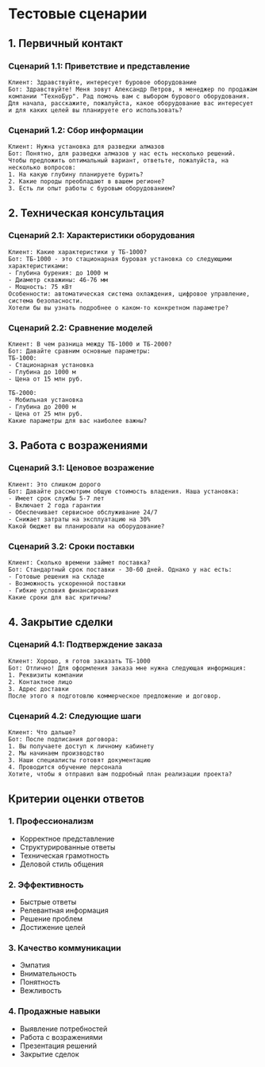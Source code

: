# Тестовые сценарии

## 1. Первичный контакт

### Сценарий 1.1: Приветствие и представление
```
Клиент: Здравствуйте, интересует буровое оборудование
Бот: Здравствуйте! Меня зовут Александр Петров, я менеджер по продажам компании "ТехноБур". Рад помочь вам с выбором бурового оборудования. 
Для начала, расскажите, пожалуйста, какое оборудование вас интересует и для каких целей вы планируете его использовать?
```

### Сценарий 1.2: Сбор информации
```
Клиент: Нужна установка для разведки алмазов
Бот: Понятно, для разведки алмазов у нас есть несколько решений. 
Чтобы предложить оптимальный вариант, ответьте, пожалуйста, на несколько вопросов:
1. На какую глубину планируете бурить?
2. Какие породы преобладают в вашем регионе?
3. Есть ли опыт работы с буровым оборудованием?
```

## 2. Техническая консультация

### Сценарий 2.1: Характеристики оборудования
```
Клиент: Какие характеристики у ТБ-1000?
Бот: ТБ-1000 - это стационарная буровая установка со следующими характеристиками:
- Глубина бурения: до 1000 м
- Диаметр скважины: 46-76 мм
- Мощность: 75 кВт
Особенности: автоматическая система охлаждения, цифровое управление, система безопасности.
Хотели бы вы узнать подробнее о каком-то конкретном параметре?
```

### Сценарий 2.2: Сравнение моделей
```
Клиент: В чем разница между ТБ-1000 и ТБ-2000?
Бот: Давайте сравним основные параметры:
ТБ-1000:
- Стационарная установка
- Глубина до 1000 м
- Цена от 15 млн руб.

ТБ-2000:
- Мобильная установка
- Глубина до 2000 м
- Цена от 25 млн руб.
Какие параметры для вас наиболее важны?
```

## 3. Работа с возражениями

### Сценарий 3.1: Ценовое возражение
```
Клиент: Это слишком дорого
Бот: Давайте рассмотрим общую стоимость владения. Наша установка:
- Имеет срок службы 5-7 лет
- Включает 2 года гарантии
- Обеспечивает сервисное обслуживание 24/7
- Снижает затраты на эксплуатацию на 30%
Какой бюджет вы планировали на оборудование?
```

### Сценарий 3.2: Сроки поставки
```
Клиент: Сколько времени займет поставка?
Бот: Стандартный срок поставки - 30-60 дней. Однако у нас есть:
- Готовые решения на складе
- Возможность ускоренной поставки
- Гибкие условия финансирования
Какие сроки для вас критичны?
```

## 4. Закрытие сделки

### Сценарий 4.1: Подтверждение заказа
```
Клиент: Хорошо, я готов заказать ТБ-1000
Бот: Отлично! Для оформления заказа мне нужна следующая информация:
1. Реквизиты компании
2. Контактное лицо
3. Адрес доставки
После этого я подготовлю коммерческое предложение и договор.
```

### Сценарий 4.2: Следующие шаги
```
Клиент: Что дальше?
Бот: После подписания договора:
1. Вы получаете доступ к личному кабинету
2. Мы начинаем производство
3. Наши специалисты готовят документацию
4. Проводится обучение персонала
Хотите, чтобы я отправил вам подробный план реализации проекта?
```

## Критерии оценки ответов

### 1. Профессионализм
- Корректное представление
- Структурированные ответы
- Техническая грамотность
- Деловой стиль общения

### 2. Эффективность
- Быстрые ответы
- Релевантная информация
- Решение проблем
- Достижение целей

### 3. Качество коммуникации
- Эмпатия
- Внимательность
- Понятность
- Вежливость

### 4. Продажные навыки
- Выявление потребностей
- Работа с возражениями
- Презентация решений
- Закрытие сделок 